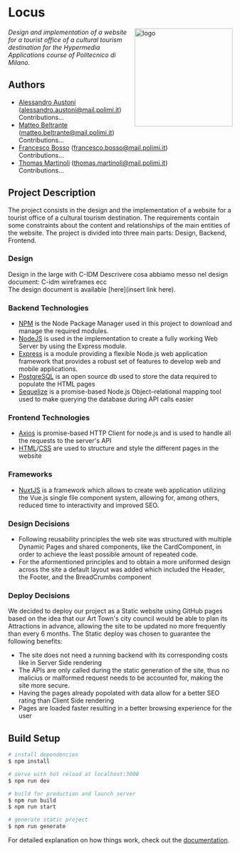 # Locus
<a href="#"><img align="right" src="static/favicon.ico" alt="logo" width="220"></a>

*Design and implementation of a website for a tourist office of a cultural tourism destination for the Hypermedia Applications course of Politecnico di Milano.*

## Authors
  + [Alessandro Austoni](https://github.com/AlessandroAustoni) (alessandro.austoni@mail.polimi.it)
  <br>Contributions...
  + [Matteo Beltrante](https://github.com/Beltrante) (matteo.beltrante@mail.polimi.it)
  <br>Contributions...
  + [Francesco Bosso](https://github.com/FBosso) (francesco.bosso@mail.polimi.it)
  <br>Contributions...
  + [Thomas Martinoli](https://github.com/ThomasMartinoli) (thomas.martinoli@mail.polimi.it)
  <br>Contributions...


## Project Description
The project consists in the design and the implementation of a website for a tourist office of a cultural tourism destination. The requirements contain some constraints about the content and relationships of the main entities of the website.
The project is divided into three main parts: Design, Backend, Frontend. 

### Design
Design in the large with C-IDM
Descrivere cosa abbiamo messo nel design document: C-idm wireframes ecc  
The design document is available [here](insert link here).

### Backend Technologies
+ [NPM](https://docs.npmjs.com/) is the Node Package Manager used in this project to download and manage the required modules.
+ [NodeJS](https://nodejs.org/it/docs/) is used in the implementation to create a fully working Web Server by using the Express module.
+ [Express](https://expressjs.com/it/) is a module providing a flexible Node.js web application framework that provides a robust set of features to develop web and mobile applications.
+ [PostgreSQL](https://www.postgresql.org/docs/) is an open source db used to store the data required to populate the HTML pages
+ [Sequelize](https://sequelize.org/) is a promise-based Node.js Object–relational mapping tool used to make querying the database during API calls easier 

### Frontend Technologies
+ [Axios](https://axios-http.com/docs/intro) is promise-based HTTP Client for node.js and is used to handle all the requests to the server's API
+ [HTML](https://developer.mozilla.org/en-US/docs/Web/HTML?retiredLocale=it)/[CSS](https://developer.mozilla.org/en-US/docs/Web/CSS?retiredLocale=it) are used to structure and style the different pages in the website 

### Frameworks 
+ [NuxtJS](https://nuxtjs.org/) is a framework which allows to create web application utilizing the Vue.js single file component system, allowing for, among others, reduced time to interactivity and improved SEO.

### Design Decisions 
+ Following reusability principles the web site was structured with multiple Dynamic Pages and shared components, like the CardComponent, in order to achieve the least possible amount of repeated code.
+ For the aformentioned principles and to obtain a more uniformed design across the site a default layout was added which included the Header, the Footer, and the BreadCrumbs component 

### Deploy Decisions  
We decided to deploy our project as a Static website using GitHub pages based on the idea that our Art Town's city council would be able to plan its Attractions in advance, allowing the site to be updated no more frequently than every 6 months.
The Static deploy was chosen to guarantee the following benefits:
+ The site does not need a running backend with its corresponding costs like in Server Side rendering 
+ The APIs are only called during the static generation of the site, thus no malicius or malformed request needs to be accounted for, making the site more secure.   
+ Having the pages already popolated with data allow for a better SEO rating than Client Side rendering
+ Pages are loaded faster resulting in a better browsing experience for the user

  
## Build Setup

```bash
# install dependencies
$ npm install

# serve with hot reload at localhost:3000
$ npm run dev

# build for production and launch server
$ npm run build
$ npm run start

# generate static project
$ npm run generate
```
For detailed explanation on how things work, check out the [documentation](https://nuxtjs.org).
